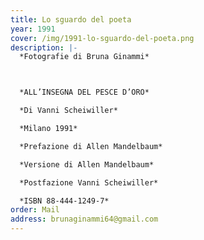```yaml
---
title: Lo sguardo del poeta
year: 1991
cover: /img/1991-lo-sguardo-del-poeta.png
description: |-
  *Fotografie di Bruna Ginammi*



  *ALL’INSEGNA DEL PESCE D’ORO*

  *Di Vanni Scheiwiller*

  *Milano 1991* 

  *Prefazione di Allen Mandelbaum*

  *Versione di Allen Mandelbaum*

  *Postfazione Vanni Scheiwiller*

  *ISBN 88-444-1249-7*
order: Mail
address: brunaginammi64@gmail.com
---
```

